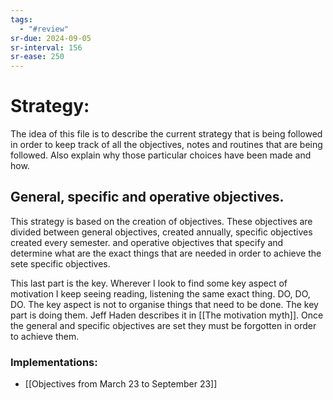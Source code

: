 ```yaml
---
tags:
  - "#review"
sr-due: 2024-09-05
sr-interval: 156
sr-ease: 250
---
```

# Strategy:
The idea of this file is to describe the current strategy that is being followed in order to keep track of all the objectives, notes and routines that are  being followed. Also explain why those particular choices have been made and how. 

## General, specific and operative objectives.
This strategy is based on the creation of objectives. These objectives are divided between general objectives, created annually, specific objectives created every semester. and operative objectives that specify and determine what are the exact things that are needed in order to achieve the sete specific objectives. 

This last part is the key. Wherever I look to find some key aspect of motivation I keep seeing reading, listening the same exact thing. DO, DO, DO. The key aspect is not to organise things that need to be done. The key part is doing them. 
Jeff Haden describes it in [[The motivation myth]]. Once the general and specific objectives are set they must be forgotten in order to achieve them. 

### Implementations: 
+ [[Objectives from March 23 to September 23]]

